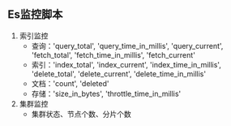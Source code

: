 ## Es监控脚本
1. 索引监控
    * 查询：'query_total', 'query_time_in_millis', 'query_current', 'fetch_total', 'fetch_time_in_millis', 'fetch_current'
    * 索引：'index_total', 'index_current', 'index_time_in_millis', 'delete_total', 'delete_current', 'delete_time_in_millis'
    * 文档：'count', 'deleted'
    * 存储：'size_in_bytes', 'throttle_time_in_millis'
2. 集群监控
    * 集群状态、节点个数、分片个数
